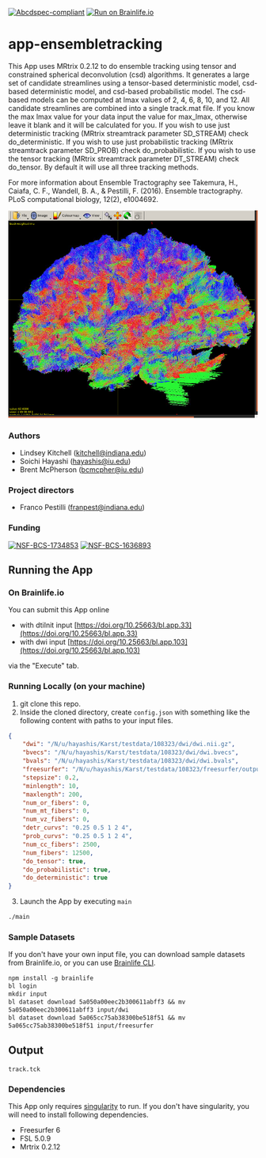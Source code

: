 [![Abcdspec-compliant](https://img.shields.io/badge/ABCD_Spec-v1.1-green.svg)](https://github.com/brain-life/abcd-spec)
[![Run on Brainlife.io](https://img.shields.io/badge/Brainlife-bl.app.33-blue.svg)](https://doi.org/10.25663/bl.app.33)

# app-ensembletracking

This App uses MRtrix 0.2.12 to do ensemble tracking using tensor and constrained spherical deconvolution (csd) algorithms. 
It generates a large set of candidate streamlines using a tensor-based deterministic model, csd-based deterministic model, and csd-based probabilistic model. 
The csd-based models can be computed at lmax values of 2, 4, 6, 8, 10, and 12. 
All candidate streamlines are combined into a single track.mat file. 
If you know the max lmax value for your data input the value for max_lmax, otherwise leave it blank and it will be calculated for you. 
If you wish to use just deterministic tracking (MRtrix streamtrack parameter SD_STREAM) check do_deterministic. 
If you wish to use just probabilistic tracking (MRtrix streamtrack parameter SD_PROB) check do_probabilistic.
If you wish to use the tensor tracking (MRtrix streamtrack parameter DT_STREAM) check do_tensor. 
By default it will use all three tracking methods. 

For more information about Ensemble Tractography see Takemura, H., Caiafa, C. F., Wandell, B. A., & Pestilli, F. (2016). 
Ensemble tractography. PLoS computational biology, 12(2), e1004692.

![img](ensemble.png)

### Authors
- Lindsey Kitchell (kitchell@indiana.edu)
- Soichi Hayashi (hayashis@iu.edu)
- Brent McPherson (bcmcpher@iu.edu)

### Project directors
- Franco Pestilli (franpest@indiana.edu)

### Funding 
[![NSF-BCS-1734853](https://img.shields.io/badge/NSF_BCS-1734853-blue.svg)](https://nsf.gov/awardsearch/showAward?AWD_ID=1734853)
[![NSF-BCS-1636893](https://img.shields.io/badge/NSF_BCS-1636893-blue.svg)](https://nsf.gov/awardsearch/showAward?AWD_ID=1636893)

## Running the App 

### On Brainlife.io

You can submit this App online 

* with dtiInit input [https://doi.org/10.25663/bl.app.33](https://doi.org/10.25663/bl.app.33) 
* with dwi input [https://doi.org/10.25663/bl.app.103](https://doi.org/10.25663/bl.app.103)

via the "Execute" tab.

### Running Locally (on your machine)

1. git clone this repo.
2. Inside the cloned directory, create `config.json` with something like the following content with paths to your input files.

```json
{
    "dwi": "/N/u/hayashis/Karst/testdata/108323/dwi/dwi.nii.gz",
    "bvecs": "/N/u/hayashis/Karst/testdata/108323/dwi/dwi.bvecs",
    "bvals": "/N/u/hayashis/Karst/testdata/108323/dwi/dwi.bvals",
    "freesurfer": "/N/u/hayashis/Karst/testdata/108323/freesurfer/output",
    "stepsize": 0.2,
    "minlength": 10,
    "maxlength": 200,
    "num_or_fibers": 0,
    "num_mt_fibers": 0,
    "num_vz_fibers": 0,
    "detr_curvs": "0.25 0.5 1 2 4",
    "prob_curvs": "0.25 0.5 1 2 4",
    "num_cc_fibers": 2500,
    "num_fibers": 12500,
    "do_tensor": true,
    "do_probabilistic": true,
    "do_deterministic": true
}
```

3. Launch the App by executing `main`

```bash
./main
```

### Sample Datasets

If you don't have your own input file, you can download sample datasets from Brainlife.io, or you can use [Brainlife CLI](https://github.com/brain-life/cli).

```
npm install -g brainlife
bl login
mkdir input
bl dataset download 5a050a00eec2b300611abff3 && mv 5a050a00eec2b300611abff3 input/dwi
bl dataset download 5a065cc75ab38300be518f51 && mv 5a065cc75ab38300be518f51 input/freesurfer
```

## Output

```
track.tck
```

### Dependencies

This App only requires [singularity](https://www.sylabs.io/singularity/) to run. If you don't have singularity, you will need to install following dependencies.  

  - Freesurfer 6
  - FSL 5.0.9
  - Mrtrix 0.2.12

